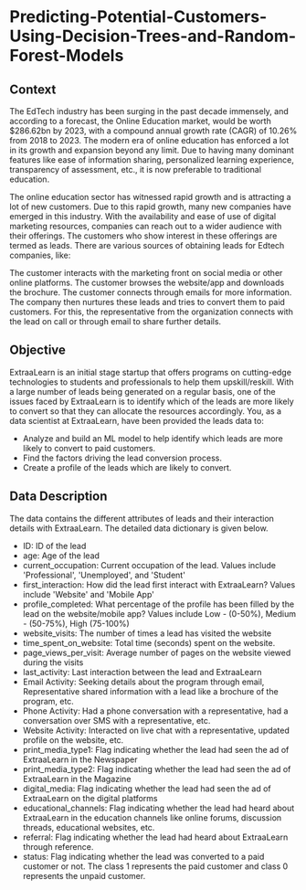 # Predicting-Potential-Customers-Using-Decision-Trees-and-Random-Forest-Models

## Context
The EdTech industry has been surging in the past decade immensely, and according to a forecast, the Online Education market, would be worth $286.62bn by 2023, with a compound annual growth rate (CAGR) of 10.26% from 2018 to 2023. The modern era of online education has enforced a lot in its growth and expansion beyond any limit. Due to having many dominant features like ease of information sharing, personalized learning experience, transparency of assessment, etc., it is now preferable to traditional education.

The online education sector has witnessed rapid growth and is attracting a lot of new customers. Due to this rapid growth, many new companies have emerged in this industry. With the availability and ease of use of digital marketing resources, companies can reach out to a wider audience with their offerings. The customers who show interest in these offerings are termed as leads. There are various sources of obtaining leads for Edtech companies, like:

The customer interacts with the marketing front on social media or other online platforms.
The customer browses the website/app and downloads the brochure.
The customer connects through emails for more information.
The company then nurtures these leads and tries to convert them to paid customers. For this, the representative from the organization connects with the lead on call or through email to share further details.

## Objective
ExtraaLearn is an initial stage startup that offers programs on cutting-edge technologies to students and professionals to help them upskill/reskill. With a large number of leads being generated on a regular basis, one of the issues faced by ExtraaLearn is to identify which of the leads are more likely to convert so that they can allocate the resources accordingly. You, as a data scientist at ExtraaLearn, have been provided the leads data to:

* Analyze and build an ML model to help identify which leads are more likely to convert to paid customers.
* Find the factors driving the lead conversion process.
* Create a profile of the leads which are likely to convert.

## Data Description
The data contains the different attributes of leads and their interaction details with ExtraaLearn. The detailed data dictionary is given below.

- ID: ID of the lead
- age: Age of the lead
- current_occupation: Current occupation of the lead. Values include 'Professional', 'Unemployed', and 'Student'
- first_interaction: How did the lead first interact with ExtraaLearn? Values include 'Website' and 'Mobile App'
- profile_completed: What percentage of the profile has been filled by the lead on the website/mobile app? Values include Low - (0-50%), Medium - (50-75%), High (75-100%)
- website_visits: The number of times a lead has visited the website
- time_spent_on_website: Total time (seconds) spent on the website.
- page_views_per_visit: Average number of pages on the website viewed during the visits
- last_activity: Last interaction between the lead and ExtraaLearn
- Email Activity: Seeking details about the program through email, Representative shared information with a lead like a brochure of the program, etc.
- Phone Activity: Had a phone conversation with a representative, had a conversation over SMS with a representative, etc.
- Website Activity: Interacted on live chat with a representative, updated profile on the website, etc.
- print_media_type1: Flag indicating whether the lead had seen the ad of ExtraaLearn in the Newspaper
- print_media_type2: Flag indicating whether the lead had seen the ad of ExtraaLearn in the Magazine
- digital_media: Flag indicating whether the lead had seen the ad of ExtraaLearn on the digital platforms
- educational_channels: Flag indicating whether the lead had heard about ExtraaLearn in the education channels like online forums, discussion threads, educational websites, etc.
- referral: Flag indicating whether the lead had heard about ExtraaLearn through reference.
- status: Flag indicating whether the lead was converted to a paid customer or not. The class 1 represents the paid customer and class 0 represents the unpaid customer.
